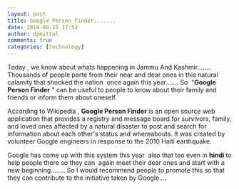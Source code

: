 ```yaml
---
layout: post
title: Google Person Finder.......
date: 2014-09-15 17:52
author: dpmittal
comments: true
categories: [technology]
---
```

Today , we know about whats happening in Jammu And Kashmir........ Thousands of people parte from their near and dear ones in this natural calamity that shocked the nation  once again this year....... So  "<strong>Google Person Finder</strong> " can be useful to people to know about their family and friends or inform them about oneself.

According to Wikipedia , <b>Google Person Finder</b> is an open source web application that provides a registry and message board for survivors, family, and loved ones affected by a natural disaster to post and search for information about each other's status and whereabouts. It was created by volunteer Google engineers in response to the 2010 Haiti earthquake.

Google has come up with this system this year  also that too even in <strong>hindi </strong>to help people there so they can  again meet their dear ones and start with a new beginning........ So I would recommend people to promote this so that they can contribute to the initiative taken by Google....
